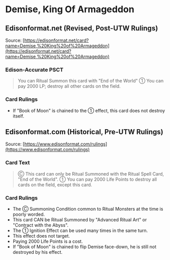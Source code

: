 # Demise, King Of Armageddon

## Edisonformat.net (Revised, Post-UTW Rulings)

Source: [https://edisonformat.net/card?name=Demise,%20King%20of%20Armageddon](https://edisonformat.net/card?name=Demise,%20King%20of%20Armageddon)

### Edison-Accurate PSCT

> You can Ritual Summon this card with "End of the World"
> ① You can pay 2000 LP; destroy all other cards on the field.

### Card Rulings

*   If "Book of Moon" is chained to the ① effect, this card does not destroy itself.


## Edisonformat.com (Historical, Pre-UTW Rulings)

Source: [https://www.edisonformat.com/rulings](https://www.edisonformat.com/rulings)

### Card Text

> Ⓒ This card can only be Ritual Summoned with the Ritual Spell Card, "End of the World". ① You can pay 2000 Life Points to destroy all cards on the field, except this card.

### Card Rulings

*   The Ⓒ Summoning Condition common to Ritual Monsters at the time is poorly worded.
*   This card CAN be Ritual Summoned by "Advanced Ritual Art" or "Contract with the Abyss".
*   The ① Ignition Effect can be used many times in the same turn.
*   This effect does not target.
*   Paying 2000 Life Points is a cost.
*   If "Book of Moon" is chained to flip Demise face-down, he is still not destroyed by his effect.


